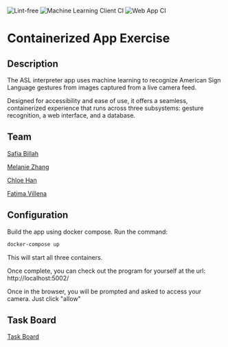 ![Lint-free](https://github.com/nyu-software-engineering/containerized-app-exercise/actions/workflows/lint.yml/badge.svg)
![Machine Learning Client CI](https://github.com/software-students-fall2024/4-containers-four/actions/workflows/machine-learning-client.yml/badge.svg)
![Web App CI](https://github.com/software-students-fall2024/4-containers-four/actions/workflows/web-app.yml/badge.svg)

# Containerized App Exercise

## Description

The ASL interpreter app uses machine learning to recognize American Sign Language gestures from images captured from a live camera feed.

Designed for accessibility and ease of use, it offers a seamless, containerized experience that runs across three subsystems: gesture recognition, a web interface, and a database.

## Team

[Safia Billah](https://github.com/safiabillah)

[Melanie Zhang](https://github.com/melanie-y-zhang)

[Chloe Han](https://github.com/jh7316)

[Fatima Villena](https://github.com/favils)

## Configuration

Build the app using docker compose.  Run the command:

```bash
docker-compose up
```

This will start all three containers.

Once complete, you can check out the program for yourself at the url: http://localhost:5002/

Once in the browser, you will be prompted and asked to access your camera.  Just click "allow"

## Task Board

[Task Board](https://github.com/orgs/software-students-fall2024/projects/119/views/1)
